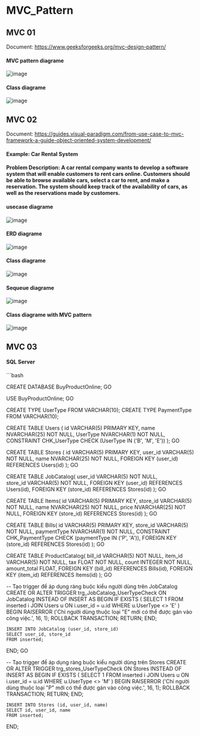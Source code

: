 # MVC_Pattern

<h2>MVC 01</h2>


Document: https://www.geeksforgeeks.org/mvc-design-pattern/


<h4>MVC pattern diagrame</h4>


![image](https://github.com/Vokhanh12/MVC_Pattern/assets/36543564/0a9003de-1b2a-42fb-a4c8-fa8769fbaec4)


<h4>Class diagrame</h4>


![image](https://github.com/Vokhanh12/MVC_Pattern/assets/36543564/c9dadf13-b27e-48fc-a89e-6a333f319d8d)


<h2>MVC 02</h2>


Document: https://guides.visual-paradigm.com/from-use-case-to-mvc-framework-a-guide-object-oriented-system-development/

<h4>Example: Car Rental System</h4>


<h4>Problem Description: A car rental company wants to develop a software system that will enable customers to rent cars online. Customers should be able to browse available cars, select a car to rent, and make a reservation. The system should keep track of the availability of cars, as well as the reservations made by customers.</h4>


<h4>usecase diagrame</h4>


![image](https://github.com/Vokhanh12/MVC_Pattern/assets/36543564/b26a4688-6b1f-43c6-b781-65b06db892b2)


<h4>ERD diagrame</h4>


![image](https://github.com/Vokhanh12/MVC_Pattern/assets/36543564/55364a5f-c810-481c-8ff8-a5f2476a8284)


<h4>Class diagrame</h4>


![image](https://github.com/Vokhanh12/MVC_Pattern/assets/36543564/60193546-a18b-4e26-9923-3d1d300446ef)


<h4>Sequeue diagrame</h4>


![image](https://github.com/Vokhanh12/MVC_Pattern/assets/36543564/6904056f-0a0a-49fc-bb91-86b55a388de8)


<h4>Class diagrame with MVC pattern</h4>


![image](https://github.com/Vokhanh12/MVC_Pattern/assets/36543564/dc09b2f1-0752-4a01-99be-a4aebdc20250)


<h2>MVC 03</h2>


<h4>SQL Server</h4>
```bash

CREATE DATABASE BuyProductOnline;
GO

USE BuyProductOnline;
GO

CREATE TYPE UserType FROM VARCHAR(10);
CREATE TYPE PaymentType FROM VARCHAR(10);

CREATE TABLE Users (
    id VARCHAR(5) PRIMARY KEY,
    name NVARCHAR(25) NOT NULL,
    UserType NVARCHAR(1) NOT NULL,
    CONSTRAINT CHK_UserType CHECK (UserType IN ('B', 'M', 'E'))
);
GO

CREATE TABLE Stores (
    id VARCHAR(5) PRIMARY KEY,
    user_id VARCHAR(5) NOT NULL,
    name NVARCHAR(25) NOT NULL,
    FOREIGN KEY (user_id) REFERENCES Users(id)
);
GO

CREATE TABLE JobCatalog(
    user_id VARCHAR(5) NOT NULL,  
    store_id VARCHAR(5) NOT NULL,
    FOREIGN KEY (user_id) REFERENCES Users(id),
    FOREIGN KEY (store_id) REFERENCES Stores(id)
);
GO

CREATE TABLE Items(
    id VARCHAR(5) PRIMARY KEY,
    store_id VARCHAR(5) NOT NULL,
    name NVARCHAR(25) NOT NULL,
    price NVARCHAR(25) NOT NULL,
    FOREIGN KEY (store_id) REFERENCES Stores(id)
);
GO

CREATE TABLE Bills(
    id VARCHAR(5) PRIMARY KEY,
    store_id VARCHAR(5) NOT NULL,
    paymentType NVARCHAR(1) NOT NULL,
    CONSTRAINT CHK_PaymentType CHECK (paymentType IN ('P', 'A')),
    FOREIGN KEY (store_id) REFERENCES Stores(id)
);
GO

CREATE TABLE ProductCatalog(
    bill_id VARCHAR(5) NOT NULL,
    item_id VARCHAR(5) NOT NULL,
    tax FLOAT NOT NULL,
    count INTEGER NOT NULL,
    amount_total FLOAT,
    FOREIGN KEY (bill_id) REFERENCES Bills(id),
    FOREIGN KEY (item_id) REFERENCES Items(id)
);
GO

-- Tạo trigger để áp dụng ràng buộc kiểu người dùng trên JobCatalog
CREATE OR ALTER TRIGGER trg_JobCatalog_UserTypeCheck
ON JobCatalog
INSTEAD OF INSERT
AS
BEGIN
    IF EXISTS (
        SELECT 1
        FROM inserted i
        JOIN Users u ON i.user_id = u.id
        WHERE u.UserType <> 'E'
    )
    BEGIN
        RAISERROR ('Chỉ người dùng thuộc loại "E" mới có thể được gán vào công việc.', 16, 1);
        ROLLBACK TRANSACTION;
        RETURN;
    END;

    INSERT INTO JobCatalog (user_id, store_id)
    SELECT user_id, store_id
    FROM inserted;
END;
GO


-- Tạo trigger để áp dụng ràng buộc kiểu người dùng trên Stores
CREATE OR ALTER TRIGGER trg_stores_UserTypeCheck
ON Stores
INSTEAD OF INSERT
AS
BEGIN
    IF EXISTS (
        SELECT 1
        FROM inserted i
        JOIN Users u ON i.user_id = u.id
        WHERE u.UserType <> 'M'
    )
    BEGIN
        RAISERROR ('Chỉ người dùng thuộc loại "P" mới có thể được gán vào công việc.', 16, 1);
        ROLLBACK TRANSACTION;
        RETURN;
    END;

    INSERT INTO Stores (id, user_id, name)
    SELECT id, user_id, name
    FROM inserted;
END;







```







